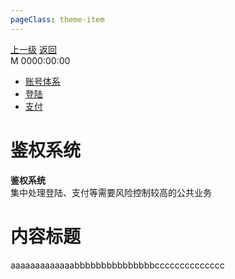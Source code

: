 ```yaml
---
pageClass: theme-item
---
```

<div class="extend-header">
    <div class="info">
        <div class="record">
            <a class="back" href="./">上一级</a>
            <a class="back" href="./">返回</a>
        </div>        
        <div class="mini">
            <span>M 0000:00:00</span>
        </div>
    </div>
    <div class="content"><div class="custom-block links">
<ul class="desc">
<li><a href="/solution">账号体系</a></li>
<li><a href="./systemBusiness/libraryPublic/function/login">登陆</a></li>
<li><a href="../systemBusiness/libraryPublic/function/payment">支付</a></li>
</ul>
</div></div>
</div>
<div class="content-header">
<h1>鉴权系统</h1><strong>鉴权系统</strong>
<summary class="desc">集中处理登陆、支付等需要风险控制较高的公共业务</summary>
</div>


# 内容标题
aaaaaaaaaaaaabbbbbbbbbbbbbbbcccccccccccccc

<img :src="$withBase('images/logo.png')">
